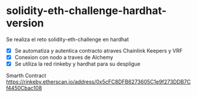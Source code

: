 # solidity-eth-challenge-hardhat-version
Se realiza el reto solidity-eth-challenge en hardhat

- [x] Se automatiza y autentica contracto atraves Chainlink Keepers y VRF
- [x] Conexion con nodo a traves de Alchemy
- [x] Se utiliza la red rinkeby y hardhat para su despligue

Smarth Contract
https://rinkeby.etherscan.io/address/0x5cFC8DFB6273605C1e9f273DDB7Cf4450Cbac108
